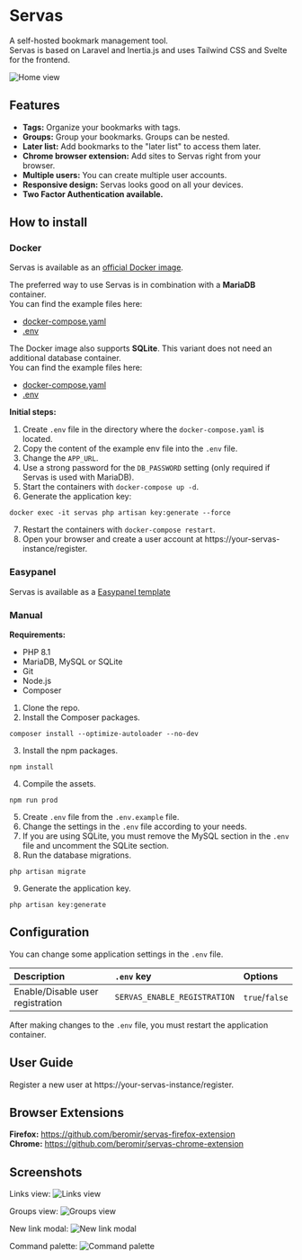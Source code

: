 # Servas

A self-hosted bookmark management tool.  
Servas is based on Laravel and Inertia.js and uses Tailwind CSS and Svelte for the frontend.

![](./docs/images/home.png "Home view")

## Features

- **Tags:** Organize your bookmarks with tags.
- **Groups:** Group your bookmarks. Groups can be nested.
- **Later list:** Add bookmarks to the "later list" to access them later.
- **Chrome browser extension:** Add sites to Servas right from your browser.
- **Multiple users:** You can create multiple user accounts.
- **Responsive design:** Servas looks good on all your devices.
- **Two Factor Authentication available.**

## How to install

### Docker

Servas is available as an [official Docker image](https://hub.docker.com/r/beromir/servas).

The preferred way to use Servas is in combination with a **MariaDB** container.  
You can find the example files here:

- [docker-compose.yaml](./docker/docker-compose.prod.yaml)
- [.env](./docker/.env.prod.example)

The Docker image also supports **SQLite**. This variant does not need an additional database container.  
You can find the example files here:

- [docker-compose.yaml](./docker/sqlite-example/docker-compose.prod.yaml)
- [.env](./docker/sqlite-example/.env.prod.example)

**Initial steps:**

1. Create `.env` file in the directory where the `docker-compose.yaml` is located.
2. Copy the content of the example env file into the `.env` file.
3. Change the `APP_URL`.
4. Use a strong password for the `DB_PASSWORD` setting (only required if Servas is used with MariaDB).
5. Start the containers with `docker-compose up -d`.
6. Generate the application key:

```shell
docker exec -it servas php artisan key:generate --force
```

7. Restart the containers with `docker-compose restart`.
8. Open your browser and create a user account at https://your-servas-instance/register.

### Easypanel

Servas is available as a [Easypanel template](https://easypanel.io/docs/templates/servas)

### Manual

**Requirements:**

- PHP 8.1
- MariaDB, MySQL or SQLite
- Git
- Node.js
- Composer

1. Clone the repo.
2. Install the Composer packages.

```shell
composer install --optimize-autoloader --no-dev
```

3. Install the npm packages.

```shell
npm install
```

4. Compile the assets.

```shell
npm run prod
```

5. Create `.env` file from the `.env.example` file.
6. Change the settings in the `.env` file according to your needs.
7. If you are using SQLite, you must remove the MySQL section in the `.env` file and uncomment the SQLite section.
8. Run the database migrations.

```shell
php artisan migrate
```

9. Generate the application key.

```shell
php artisan key:generate
```

## Configuration

You can change some application settings in the `.env` file.

| Description                      | `.env` key                   | Options        |
|:---------------------------------|:-----------------------------|:---------------|
| Enable/Disable user registration | `SERVAS_ENABLE_REGISTRATION` | `true`/`false` |

After making changes to the `.env` file, you must restart the application container.

## User Guide

Register a new user at https://your-servas-instance/register.

## Browser Extensions

**Firefox:** https://github.com/beromir/servas-firefox-extension  
**Chrome:** https://github.com/beromir/servas-chrome-extension

## Screenshots

Links view:
![](./docs/images/links.png "Links view")

Groups view:
![](./docs/images/groups.png "Groups view")

New link modal:
![](./docs/images/new-link.png "New link modal")

Command palette:
![](./docs/images/command-palette.png "Command palette")
